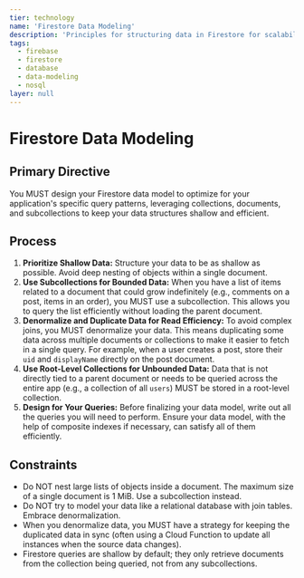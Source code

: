 ```yaml
---
tier: technology
name: 'Firestore Data Modeling'
description: 'Principles for structuring data in Firestore for scalability and efficient querying, focusing on collections, documents, and subcollections.'
tags:
  - firebase
  - firestore
  - database
  - data-modeling
  - nosql
layer: null
---
```


# Firestore Data Modeling

## Primary Directive

You MUST design your Firestore data model to optimize for your application's specific query patterns, leveraging collections, documents, and subcollections to keep your data structures shallow and efficient.

## Process

1.  **Prioritize Shallow Data:** Structure your data to be as shallow as possible. Avoid deep nesting of objects within a single document.
2.  **Use Subcollections for Bounded Data:** When you have a list of items related to a document that could grow indefinitely (e.g., comments on a post, items in an order), you MUST use a subcollection. This allows you to query the list efficiently without loading the parent document.
3.  **Denormalize and Duplicate Data for Read Efficiency:** To avoid complex joins, you MUST denormalize your data. This means duplicating some data across multiple documents or collections to make it easier to fetch in a single query. For example, when a user creates a post, store their `uid` and `displayName` directly on the post document.
4.  **Use Root-Level Collections for Unbounded Data:** Data that is not directly tied to a parent document or needs to be queried across the entire app (e.g., a collection of all `users`) MUST be stored in a root-level collection.
5.  **Design for Your Queries:** Before finalizing your data model, write out all the queries you will need to perform. Ensure your data model, with the help of composite indexes if necessary, can satisfy all of them efficiently.

## Constraints

- Do NOT nest large lists of objects inside a document. The maximum size of a single document is 1 MiB. Use a subcollection instead.
- Do NOT try to model your data like a relational database with join tables. Embrace denormalization.
- When you denormalize data, you MUST have a strategy for keeping the duplicated data in sync (often using a Cloud Function to update all instances when the source data changes).
- Firestore queries are shallow by default; they only retrieve documents from the collection being queried, not from any subcollections.
